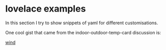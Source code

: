 # lovelace examples

In this section I try to show snippets of yaml for different customisations.

One cool gist that came from the indoor-outdoor-temp-card discussion is:

[wind](https://gist.github.com/lennon101/3663ba930c7c97c6fc7b2f8ecf93bec5)
